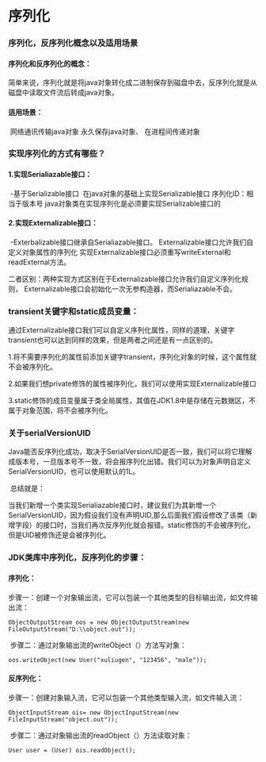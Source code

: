 # 序列化

### 序列化，反序列化概念以及适用场景

####        序列化和反序列化的概念：

​               简单来说，序列化就是将java对象转化成二进制保存到磁盘中去，反序列化就是从磁盘中读取文件流后转成java对象。

####        适用场景：

​                网络通讯传输java对象      永久保存java对象、 在进程间传递对象

### 实现序列化的方式有哪些？

####          1.实现Serialiazable接口：

​                -基于Serializable接口
​                   在java对象的基础上实现Serializable接口
​                   序列化ID：相当于版本号
​                   java对象类在实现序列化是必须要实现Serializable接口的

####          2.实现Externalizable接口：

​                 -Exterbalizable接口继承自Serialiazable接口。
​                     Externalizable接口允许我们自定义对象属性的序列化
​                     实现Externalizable接口必须重写writeExternal和readExternal方法。

  二者区别：两种实现方式区别在于Externalizable接口允许我们自定义序列化规则，                      Externalizable接口会初始化一次无参构造器，而Serialiazable不会。

### transient关键字和static成员变量：

​           通过Externalizable接口我们可以自定义序列化属性，同样的道理，关键字transient也可以达到同样的效果，但是两者之间还是有一点区别的。

​           1.将不需要序列化的属性前添加关键字transient，序列化对象的时候，这个属性就不会被序列化。

​           2.如果我们想private修饰的属性被序列化，我们可以使用实现Externalizable接口

​           3.static修饰的成员变量属于类全局属性，其值在JDK1.8中是存储在元数据区，不属于对象范围，将不会被序列化。

### 关于serialVersionUID

​           Java能否反序列化成功，取决于SerialVersionUID是否一致，我们可以将它理解成版本号，一旦版本号不一致，将会报序列化出错。我们可以为对象声明自定义SerialVersionUID，也可以使用默认的1L。

​       总结就是：

​              当我们新增一个类实现Serialiazable接口时，建议我们为其新增一个SerialVersionUID，因为假设我们没有声明UID,那么后面我们假设修改了该类（新增字段）的接口时，当我们再次反序列化就会报错。static修饰的不会被序列化，但是UID被修饰还是会被序列化。

### JDK类库中序列化，反序列化的步骤：

#### 序列化：

​        步骤一：创建一个对象输出流，它可以包装一个其他类型的目标输出流，如文件输出流：

```
ObjectOutputStream oos = new ObjectOutputStream(new FileOutputStream("D:\\object.out"));
```

​        步骤二：通过对象输出流的writeObject（）方法写对象：

```
oos.writeObject(new User("xuliugen", "123456", "male"));
```

#### 反序列化：

​          步骤一：创建对象输入流，它可以包装一个其他类型输入流，如文件输入流：

```
ObjectInputStream ois= new ObjectInputStream(new FileInputStream("object.out"));
```

​          步骤二：通过对象输出流的readObject（）方法读取对象：

```
User user = (User) ois.readObject();
```

